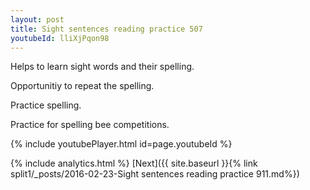 ```yaml
---
layout: post
title: Sight sentences reading practice 507
youtubeId: lliXjPqon98
---
```

 
 
Helps to learn sight words and their spelling.

Opportunitiy to repeat the spelling. 

Practice spelling. 
 
Practice for spelling bee competitions. 
 
{% include youtubePlayer.html id=page.youtubeId %}
 
 
{% include analytics.html %} 
[Next]({{ site.baseurl }}{% link  split1/_posts/2016-02-23-Sight sentences reading practice 911.md%})
 
